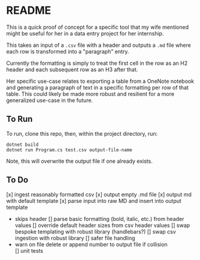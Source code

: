 # README

This is a quick proof of concept for a specific tool that my wife mentioned might be useful for her in a data entry project for her internship. 

This takes an input of a `.csv` file with a header and outputs a `.md` file where each row is transformed into a "paragraph" entry. 

Currently the formatting is simply to treat the first cell in the row as an H2 header and each subsequent row as an H3 after that. 

Her specific use-case relates to exporting a table from a OneNote notebook and generating a paragraph of text in a specific formatting per row of that table. This could likely be made more robust and resilient for a more generalized use-case in the future.

## To Run

To run, clone this repo, then, within the project directory, run:
```
dotnet build
dotnet run Program.cs test.csv output-file-name
```

Note, this will overwrite the output file if one already exists.

## To Do 

[x] ingest reasonably formatted csv
[x] output empty .md file
[x] output md with default template
[x] parse input into raw MD and insert into output template
  - skips header
[] parse basic formatting (bold, italic, etc.) from header values
[] override default header sizes from csv header values
[] swap bespoke templating with robust library (handlebars?)
[] swap csv ingestion with robust library
[] safer file handling
  - warn on file delete or append number to output file if collision  
[] unit tests